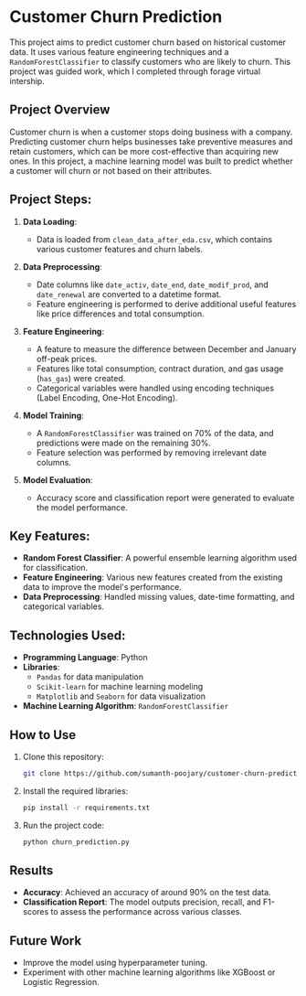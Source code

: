 # Customer Churn Prediction

This project aims to predict customer churn based on historical customer data. It uses various feature engineering techniques and a `RandomForestClassifier` to classify customers who are likely to churn. This project was guided work, which I completed through forage virtual intership.

## Project Overview

Customer churn is when a customer stops doing business with a company. Predicting customer churn helps businesses take preventive measures and retain customers, which can be more cost-effective than acquiring new ones. In this project, a machine learning model was built to predict whether a customer will churn or not based on their attributes.

## Project Steps:

1. **Data Loading**:
    - Data is loaded from `clean_data_after_eda.csv`, which contains various customer features and churn labels.

2. **Data Preprocessing**:
    - Date columns like `date_activ`, `date_end`, `date_modif_prod`, and `date_renewal` are converted to a datetime format.
    - Feature engineering is performed to derive additional useful features like price differences and total consumption.
    
3. **Feature Engineering**:
    - A feature to measure the difference between December and January off-peak prices.
    - Features like total consumption, contract duration, and gas usage (`has_gas`) were created.
    - Categorical variables were handled using encoding techniques (Label Encoding, One-Hot Encoding).
    
4. **Model Training**:
    - A `RandomForestClassifier` was trained on 70% of the data, and predictions were made on the remaining 30%.
    - Feature selection was performed by removing irrelevant date columns.

5. **Model Evaluation**:
    - Accuracy score and classification report were generated to evaluate the model performance.

## Key Features:

- **Random Forest Classifier**: A powerful ensemble learning algorithm used for classification.
- **Feature Engineering**: Various new features created from the existing data to improve the model's performance.
- **Data Preprocessing**: Handled missing values, date-time formatting, and categorical variables.

## Technologies Used:

- **Programming Language**: Python
- **Libraries**: 
    - `Pandas` for data manipulation
    - `Scikit-learn` for machine learning modeling
    - `Matplotlib` and `Seaborn` for data visualization
- **Machine Learning Algorithm**: `RandomForestClassifier`

## How to Use

1. Clone this repository:
    ```bash
    git clone https://github.com/sumanth-poojary/customer-churn-prediction.git
    ```
2. Install the required libraries:
    ```bash
    pip install -r requirements.txt
    ```
3. Run the project code:
    ```bash
    python churn_prediction.py
    ```

## Results

- **Accuracy**: Achieved an accuracy of around 90% on the test data.
- **Classification Report**: The model outputs precision, recall, and F1-scores to assess the performance across various classes.

## Future Work

- Improve the model using hyperparameter tuning.
- Experiment with other machine learning algorithms like XGBoost or Logistic Regression.
